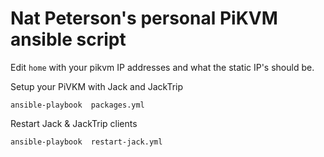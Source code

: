 # Nat Peterson's personal PiKVM ansible script

Edit `home` with your pikvm IP addresses and what the static IP's should be.

Setup your PiVKM with Jack and JackTrip 

```shell
ansible-playbook  packages.yml
```

Restart Jack & JackTrip clients

```shell
ansible-playbook  restart-jack.yml
```
